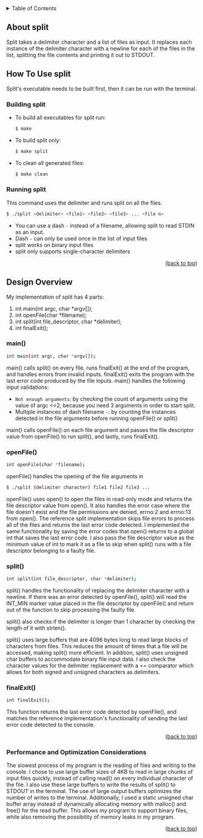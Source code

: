 <div id="top"></div>

<!-- TABLE OF CONTENTS -->
<details>
  <summary>Table of Contents</summary>
  <ol>
    <li>
      <a href="#about-split">About split</a>
    </li>
    <li>
      <a href="#how-to-use-split">Getting Started</a>
      <ul>
        <li><a href="#building-split">Building split</a></li>
        <li><a href="#running-split">Running split</a></li>
      </ul>
    </li>
    <li>
      <a href="#design-overview">Design Overview</a>
      <ul>
        <li><a href="#main">main()</a></li>
        <li><a href="#openfile">openFile()</a></li>
        <li><a href="#split">split()</a></li>
        <li><a href="#finalexit">finalExit()</a></li>
      </ul>
    </li>
    <li><a href="#performance-and-optimization-considerations">Performance and Optimization Considerations</a></li>
  </ol>
</details>



## About split

Split takes a delimiter character and a list of files as input. It replaces each instance of the delimiter character with a newline for each of the files in the list, splitting the file contents and printing it out to STDOUT.



## How To Use split

Split's executable needs to be built first, then it can be run with the terminal.



### Building split

* To build all executables for split run:
  ```sh
  $ make
  ```
* To build split only:
  ```sh
  $ make split
  ```
* To clean all generated files:
  ```sh
  $ make clean
  ```



### Running split

  This command uses the delimiter and runs split on all the files.
  ```sh
  $ ./split <delimiter> <file1> <file2> <file3> ... <file n>
  ```
  * You can use a dash `-` instead of a filename, allowing split to read STDIN as an input.
  * Dash `-` can only be used once in the list of input files
  * split works on binary input files
  * split only supports single-character delimiters  

<p align="right">(<a href="#top">back to top</a>)</p>



## Design Overview
  
  My implementation of split has 4 parts:
  1. int main(int argc, char *argv[]);
  2. int openFile(char *filename);
  3. int split(int file_descriptor, char *delimiter);
  4. int finalExit();



### main()

  ```sh
  int main(int argc, char *argv[]);
  ```
  
  main() calls split() on every file, runs finalExit() at the end of the program, and handles errors from invalid inputs.
  finalExit() exits the program with the last error code produced by the file inputs.
  main() handles the following input validations:
  * `Not enough arguments`: by checking the count of arguments using the value of argc <=2, because you need 3 arguments in order to start split.
  * Multiple instances of dash filename `-`: by counting the instances detected in the file arguments before running openFile() or split() 


  main() calls openFile() on each file argument and passes the file descriptor value from openFile() to run split(), and lastly, runs finalExit().
  
  
  
### openFile()

  ```sh
  int openFile(char *filename);
  ```
  
  openFile() handles the opening of the file arguments in
  
  ```sh
  $ ./split (delimiter character) file1 file2 file3 ...
  ```

  openFile() uses open() to open the files in read-only mode and returns the file descriptor value from open().
  It also handles the error case where the file doesn't exist and the file permissions are denied, errno:2 and errno:13 from open().
  The reference split implementation skips file errors to process all of the files and returns the last error code detected. I implemented the same functionality by saving the error codes that open() returns to a global int that saves the last error code. I also pass the file descriptor value as the minimum value of int to mark it as a file to skip when split() runs with a file descriptor belonging to a faulty file. 



### split()

  ```sh
  int split(int file_descriptor, char *delimiter); 
  ```
  
  split() handles the functionality of replacing the delimiter character with a newline. If there was an error detected by openFile(), split() will read the INT_MIN marker value placed in the file descriptor by openFile() and return out of the function to skip processing the faulty file. 
  
  split() also checks if the delimiter is longer than 1 character by checking the length of it with strlen(). 
  
  split() uses large buffers that are 4096 bytes long to read large blocks of characters from files. This reduces the amount of times that a file will be accessed, making split() more efficient. In addition, split() uses unsigned char buffers to accommodate binary file input data. I also check the character values for the delimiter replacement with a == comparator which allows for both signed and unsigned characters as delimiters.
  
  
  
### finalExit()

  ```sh
  int finalExit();
  ```
  
  This function returns the last error code detected by openFile(), and matches the reference implementation's functionality of sending the last error code detected to the console.

<p align="right">(<a href="#top">back to top</a>)</p>



### Performance and Optimization Considerations

  The slowest process of my program is the reading of files and writing to the console. I chose to use large buffer sizes of 4KB to read in large chunks of input files quickly, instead of calling read() on every individual character of the file. I also use these large buffers to write the results of split() to STDOUT in the terminal.   The use of large output buffers optimizes the number of writes to the terminal. Additionally, I used a static unsigned char buffer array instead of dynamically allocating memory with malloc() and free() for the read buffer. This allows my program to support binary files, while also removing the possibility of memory leaks in my program.  

<p align="right">(<a href="#top">back to top</a>)</p>
